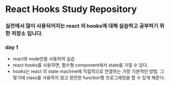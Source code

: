 # React Hooks Study Repository 


###  실전에서 많이 사용되어지는 react 의 hooks에 대해 실습하고 공부하기 위한 저장소 입니다. 



### day 1
- react와 node만을 사용하여 실습 
- react hooks를 사용하면, 함수형 component에서 state를 가질 수 있다. 
- hooks는 react 의 state machine에 직접적으로 연결하는 가장 기본적인 방법. 그렇기에 class를 사용하지 않고 완전한 function형 프로그래밍을 할 수 있게 해준다. 